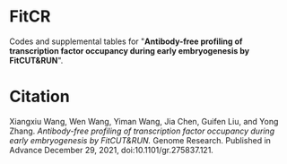 # FitCR
Codes and supplemental tables for "**Antibody-free profiling of transcription factor occupancy during early embryogenesis by FitCUT&RUN**".



# Citation
Xiangxiu Wang, Wen Wang, Yiman Wang, Jia Chen, Guifen Liu, and Yong Zhang. *Antibody-free profiling of transcription factor occupancy during early embryogenesis by FitCUT&RUN.* Genome Research. Published in Advance December 29, 2021, doi:10.1101/gr.275837.121. 


